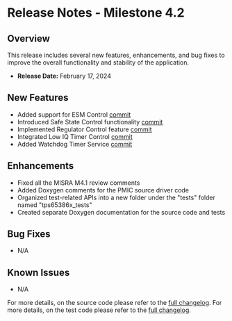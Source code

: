 # Release Notes - Milestone 4.2

## Overview
This release includes several new features, enhancements, and bug fixes to improve the overall functionality and stability of the application.

- **Release Date:** February 17, 2024

## New Features
- Added support for ESM Control [commit](3d33a0e5ec397b7f1fbdb6a20ebbcbbbcde1bf14)
- Introduced Safe State Control functionality [commit](72aaaf9eeed91dbeb250994ccbcf89620d5ecf66)
- Implemented Regulator Control feature [commit](1f7dfe72cebac098d1bd48e8b4090a8683efef50)
- Integrated Low IQ Timer Control [commit](d10c2ed93b38e033ac619a00ddb3b14e3ea1b536)
- Added Watchdog Timer Service [commit](c73ea3bd9f25c32d4b2b2fbc1f261d45cc9fe20d)

## Enhancements
- Fixed all the MISRA M4.1 review comments
- Added Doxygen comments for the PMIC source driver code
- Organized test-related APIs into a new folder under the "tests" folder named "tps65386x_tests"
- Created separate Doxygen documentation for the source code and tests

## Bug Fixes
- N/A

## Known Issues
- N/A

For more details, on the source code please refer to the [full changelog](efdf28c0eb32e9813c5e9140776b55a2ffa38788).
For more details, on the test code please refer to the [full changelog](d4cdfd8dcbedd9d7837c20e227ad43e10580f17d).